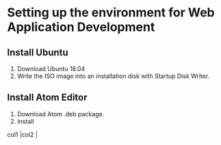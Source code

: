 # Setting up the environment for Web Application Development
## Install Ubuntu
1. Download Ubuntu 18.04
2. Write the ISO image into an installation disk with Startup Disk Writer.

## Install Atom Editor
1. Download Atom .deb package.
2. Install

col1  |col2   |
